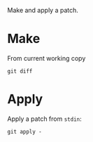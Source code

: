 Make and apply a patch.

# Make

From current working copy

	git diff

# Apply

Apply a patch from `stdin`:

	git apply -
